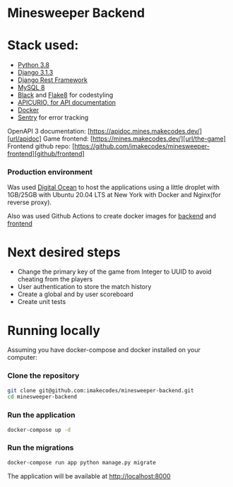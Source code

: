 # Minesweeper Backend

# Stack used:

-   [Python 3.8][stack/python]
-   [Django 3.1.3][stack/django]
-   [Django Rest Framework][stack/drf]
-   [MySQL 8][stack/mysql]
-   [Black][stack/black] and [Flake8][stack/flake8] for codestyling
-   [APICURIO, for API documentation][stack/apicurio]
-   [Docker][stack/docker]
-   [Sentry][stack/sentry] for error tracking

OpenAPI 3 documentation: [https://apidoc.mines.makecodes.dev/][url/apidoc]
Game frontend: [https://mines.makecodes.dev/][url/the-game]
Frontend github repo: [https://github.com/imakecodes/minesweeper-frontend][github/frontend]

### Production environment

Was used [Digital Ocean][stack/do] to host the applications using a little droplet with 1GB/25GB with Ubuntu 20.04 LTS at New York with Docker and Nginx(for reverse proxy).

Also was used Github Actions to create docker images for [backend][github/image-backend] and [frontend][github/image-frontend]

# Next desired steps

-   Change the primary key of the game from Integer to UUID to avoid cheating from the players
-   User authentication to store the match history
-   Create a global and by user scoreboard
-   Create unit tests

# Running locally

Assuming you have docker-compose and docker installed on your computer:

### Clone the repository

```bash
git clone git@github.com:imakecodes/minesweeper-backend.git
cd minesweeper-backend
```

### Run the application

```bash
docker-compose up -d
```

### Run the migrations

```bash
docker-compose run app python manage.py migrate
```

The application will be available at [http://localhost:8000](http://localhost:8000)

[stack/python]: https://www.python.org/
[stack/do]: https://www.digitalocean.com/
[stack/django]: https://www.djangoproject.com/
[stack/drf]: https://www.django-rest-framework.org/
[stack/mysql]: https://www.mysql.com/
[stack/black]: https://github.com/psf/black
[stack/flake8]: https://flake8.pycqa.org/en/latest/
[stack/docker]: https://www.docker.com/
[stack/apicurio]: https://www.apicur.io/
[stack/sentry]: https://www.sentry.io/
[github/frontend]: https://github.com/imakecodes/minesweeper-frontend
[url/apidoc]: https://apidoc.mines.makecodes.dev/
[url/the-game]: https://mines.makecodes.dev/
[github/image-backend]: https://github.com/imakecodes/minesweeper-backend/packages/493329
[github/image-frontend]: https://github.com/imakecodes/minesweeper-frontend/packages/493379
